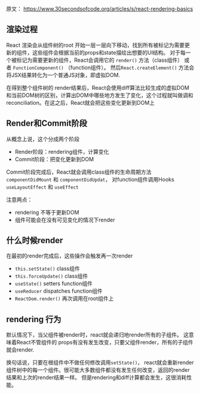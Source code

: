 原文： https://www.30secondsofcode.org/articles/s/react-rendering-basics

## 渲染过程
React 渲染会从组件树的root 开始一层一层向下移动，找到所有被标记为需要更新的组件，这些组件会根据当前的props和state描绘出想要的UI结构。 对于每一个被标记为需要更新的组件，React会调用它的 `render()` 方法（class组件） 或者
`FunctionComponent()` （function组件）。 然后`React.createElement()` 方法会将JSX结果转化为一个普通JS对象，即虚拟DOM.

在得到整个组件树的 render结果后，React会使用diff算法比较生成的虚拟DOM 和当前DOM树的区别，计算出DOM中哪些地方发生了变化，这个过程就叫做调和 reconciliation。在这之后，React就会把这些变化更新到DOM上

## Render和Commit阶段
从概念上说，这个分成两个阶段
* Render阶段：rendering组件，计算变化
* Commit阶段：把变化更新到DOM

Commit阶段完成后，React就会调用class组件的生命周期方法 `componentDidMount` 和 `componentDidUpdat`， 对function组件调用Hooks `useLayoutEffect` 和 `useEffect`

注意两点：
* rendering 不等于更新DOM
* 组件可能会在没有可见变化的情况下render

## 什么时候render
在最初的render完成后，这些操作会触发再一次render
* `this.setState()` class组件
* `this.forceUpdate()` class组件
* `useState()` setters function组件
* `useReducer` dispatches function组件
* `ReactDom.render()` 再次调用在root组件上

## rendering 行为
默认情况下，当父组件被render时，react就会递归地render所有的子组件。 这意味着React不管组件的 props有没有发生改变，只要父组件render，所有的子组件就会render.

换句话说，只要在根组件中不做任何修改调用`setState()`， react就会重新render组件树中的每一个组件。很可能大多数组件都没有发生任何改变，返回的render结果和上次的render结果一样。
但是rendering和diff计算都会发生，这很消耗性能。

